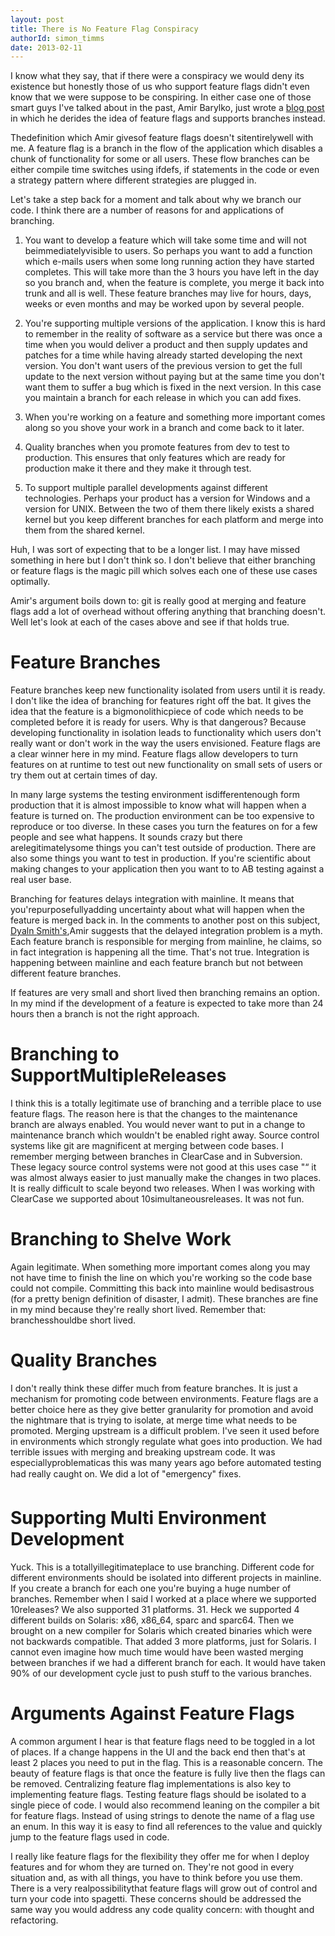 ```yaml
---
layout: post
title: There is No Feature Flag Conspiracy
authorId: simon_timms
date: 2013-02-11
---
```


I know what they say, that if there were a conspiracy we would deny its existence but honestly those of us who support feature flags didn't even know that we were suppose to be conspiring. In either case one of those smart guys I've talked about in the past, Amir Barylko, just wrote a [blog post](http://orthocoders.com/blog/2013/02/03/the-attack-of-the-killer-feature-branch/) in which he derides the idea of feature flags and supports branches instead.

Thedefinition which Amir givesof feature flags doesn't sitentirelywell with me. A feature flag is a branch in the flow of the application which disables a chunk of functionality for some or all users. These flow branches can be either compile time switches using ifdefs, if statements in the code or even a strategy pattern where different strategies are plugged in.

Let's take a step back for a moment and talk about why we branch our code. I think there are a number of reasons for and applications of branching.

1. You want to develop a feature which will take some time and will not beimmediatelyvisible to users. So perhaps you want to add a function which e-mails users when some long running action they have started completes. This will take more than the 3 hours you have left in the day so you branch and, when the feature is complete, you merge it back into trunk and all is well. These feature branches may live for hours, days, weeks or even months and may be worked upon by several people.

2. You're supporting multiple versions of the application. I know this is hard to remember in the reality of software as a service but there was once a time when you would deliver a product and then supply updates and patches for a time while having already started developing the next version. You don't want users of the previous version to get the full update to the next version without paying but at the same time you don't want them to suffer a bug which is fixed in the next version. In this case you maintain a branch for each release in which you can add fixes.

3. When you're working on a feature and something more important comes along so you shove your work in a branch and come back to it later.

4. Quality branches when you promote features from dev to test to production. This ensures that only features which are ready for production make it there and they make it through test.

5. To support multiple parallel developments against different technologies. Perhaps your product has a version for Windows and a version for UNIX. Between the two of them there likely exists a shared kernel but you keep different branches for each platform and merge into them from the shared kernel.

Huh, I was sort of expecting that to be a longer list. I may have missed something in here but I don't think so. I don't believe that either branching or feature flags is the magic pill which solves each one of these use cases optimally.

Amir's argument boils down to: git is really good at merging and feature flags add a lot of overhead without offering anything that branching doesn't. Well let's look at each of the cases above and see if that holds true.


# Feature Branches

Feature branches keep new functionality isolated from users until it is ready. I don't like the idea of branching for features right off the bat. It gives the idea that the feature is a bigmonolithicpiece of code which needs to be completed before it is ready for users. Why is that dangerous? Because developing functionality in isolation leads to functionality which users don't really want or don't work in the way the users envisioned. Feature flags are a clear winner here in my mind. Feature flags allow developers to turn features on at runtime to test out new functionality on small sets of users or try them out at certain times of day.

In many large systems the testing environment isdifferentenough form production that it is almost impossible to know what will happen when a feature is turned on. The production environment can be too expensive to reproduce or too diverse. In these cases you turn the features on for a few people and see what happens. It sounds crazy but there arelegitimatelysome things you can't test outside of production. There are also some things you want to test in production. If you're scientific about making changes to your application then you want to to AB testing against a real user base.

Branching for features delays integration with mainline. It means that you'repurposefullyadding uncertainty about what will happen when the feature is merged back in. In the comments to another post on this subject, [Dyaln Smith's](http://geekswithblogs.net/Optikal/archive/2013/02/10/152069.aspx),Amir suggests that the delayed integration problem is a myth. Each feature branch is responsible for merging from mainline, he claims, so in fact integration is happening all the time. That's not true. Integration is happening between mainline and each feature branch but not between different feature branches.

If features are very small and short lived then branching remains an option. In my mind if the development of a feature is expected to take more than 24 hours then a branch is not the right approach.


# Branching to SupportMultipleReleases

I think this is a totally legitimate use of branching and a terrible place to use feature flags. The reason here is that the changes to the maintenance branch are always enabled. You would never want to put in a change to maintenance branch which wouldn't be enabled right away. Source control systems like git are magnificent at merging between code bases. I remember merging between branches in ClearCase and in Subversion. These legacy source control systems were not good at this uses case "“ it was almost always easier to just manually make the changes in two places. It is really difficult to scale beyond two releases. When I was working with ClearCase we supported about 10simultaneousreleases. It was not fun.


# Branching to Shelve Work

Again legitimate. When something more important comes along you may not have time to finish the line on which you're working so the code base could not compile. Committing this back into mainline would bedisastrous (for a pretty benign definition of disaster, I admit). These branches are fine in my mind because they're really short lived. Remember that: branchesshouldbe short lived.


# Quality Branches

I don't really think these differ much from feature branches. It is just a mechanism for promoting code between environments. Feature flags are a better choice here as they give better granularity for promotion and avoid the nightmare that is trying to isolate, at merge time what needs to be promoted. Merging upstream is a difficult problem. I've seen it used before in environments which strongly regulate what goes into production. We had terrible issues with merging and breaking upstream code. It was especiallyproblematicas this was many years ago before automated testing had really caught on. We did a lot of "emergency" fixes.


# Supporting Multi Environment Development

Yuck. This is a totallyillegitimateplace to use branching. Different code for different environments should be isolated into different projects in mainline. If you create a branch for each one you're buying a huge number of branches. Remember when I said I worked at a place where we supported 10releases? We also supported 31 platforms. 31. Heck we supported 4 different builds on Solaris: x86, x86_64, sparc and sparc64. Then we brought on a new compiler for Solaris which created binaries which were not backwards compatible. That added 3 more platforms, just for Solaris. I cannot even imagine how much time would have been wasted merging between branches if we had a different branch for each. It would have taken 90% of our development cycle just to push stuff to the various branches.


# Arguments Against Feature Flags

A common argument I hear is that feature flags need to be toggled in a lot of places. If a change happens in the UI and the back end then that's at least 2 places you need to put in the flag. This is a reasonable concern. The beauty of feature flags is that once the feature is fully live then the flags can be removed. Centralizing feature flag implementations is also key to implementing feature flags. Testing feature flags should be isolated to a single piece of code. I would also recommend leaning on the compiler a bit for feature flags. Instead of using strings to denote the name of a flag use an enum. In this way it is easy to find all references to the value and quickly jump to the feature flags used in code.

I really like feature flags for the flexibility they offer me for when I deploy features and for whom they are turned on. They're not good in every situation and, as with all things, you have to think before you use them. There is a very realpossibilitythat feature flags will grow out of control and turn your code into spagetti. These concerns should be addressed the same way you would address any code quality concern: with thought and refactoring.



